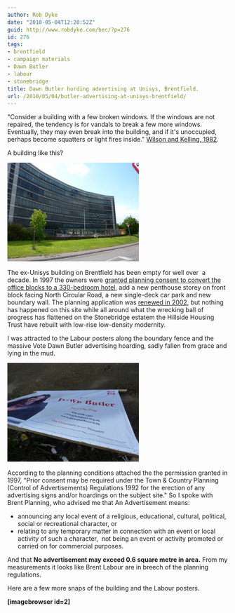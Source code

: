 ```yaml
---
author: Rob Dyke
date: "2010-05-04T12:20:52Z"
guid: http://www.robdyke.com/bec/?p=276
id: 276
tags:
- brentfield
- campaign materials
- Dawn Butler
- labour
- stonebridge
title: Dawn Butler hording advertising at Unisys, Brentfield.
url: /2010/05/04/butler-advertising-at-unisys-brentfield/
---
```

"Consider a building with a few broken windows. If the windows are not repaired, the tendency is for vandals to break a few more windows. Eventually, they may even break into the building, and if it's unoccupied, perhaps become squatters or light fires inside." [Wilson and Kelling, 1982](http://en.wikipedia.org/wiki/Fixing_Broken_Windows).

A building like this?

[<img class="aligncenter size-medium wp-image-257" title="ex-Unisys building, Brentfield" src="/pubfiles/2010/05/P1000502-300x225.jpg" alt="" width="300" height="225" />](/pubfiles/2010/05/P1000502.jpg)

The ex-Unisys building on Brentfield has been empty for well over  a decade. In 1997 the owners were [granted planning consent to convert the office blocks to a 330-bedroom hotel](http://www.brent.gov.uk/servlet/ep.ext?extId=101150&reference=1068&st=PL), add a new penthouse storey on front block facing North Circular Road, a new single-deck car park and new boundary wall. The planning application was [renewed in 2002](http://www.brent.gov.uk/servlet/ep.ext?extId=101150&reference=48122&st=PL), but nothing has happened on this site while all around what the wrecking ball of progress has flattened on the Stonebridge estatem the Hillside Housing Trust have rebuilt with low-rise low-density modernity.

I was attracted to the Labour posters along the boundary fence and the massive Vote Dawn Butler advertising hoarding, sadly fallen from grace and lying in the mud.

[<img class="aligncenter size-medium wp-image-253" title="Dawn Butler hoarding" src="/pubfiles/2010/05/P1000511-300x225.jpg" alt="" width="300" height="225" />](/pubfiles/2010/05/P1000511.jpg)

According to the planning conditions attached the the permission granted in 1997, "Prior consent may be required under the Town & Country Planning (Control of Advertisements) Regulations 1992 for the erection of any advertising signs and/or hoardings on the subject site." So I spoke with Brent Planning, who advised me that An Advertisement means:

  * announcing any local event of a religious, educational, cultural, political, social or recreational character, or
  * relating to any temporary matter in connection with an event or local activity of such a character,  not being an event or activity promoted or carried on for commercial purposes.

And that **No advertisement may exceed 0.6 square metre in area.** From my measurements it looks like Brent Labour are in breech of the planning regulations.

Here are a few more snaps of the building and the Labour posters.

**[imagebrowser id=2]**